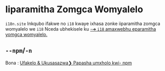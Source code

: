# Iiparamitha Zomgca Womyalelo

`i18n.site` Inkqubo ifakwe no `i18` kwaye ixhasa zonke iiparamitha zomgca womyalelo we `i18` Nceda ubhekisele ku [-➔ `i18` amaxwebhu eparamitha yomgca womyalelo.](/i18/cli)

## `--npm`/`-n`

Bona : [Ufakelo & Ukusasazwa❯ Papasha umxholo kwi- npm](/i18n.site/use#npm)